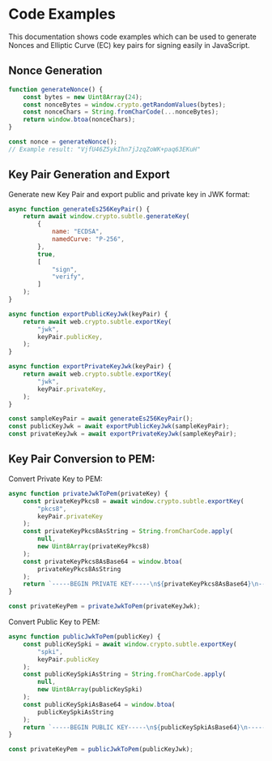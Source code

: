 # Code Examples

This documentation shows code examples which can be used to generate Nonces and Elliptic Curve (EC) key pairs for signing easily in JavaScript.

## Nonce Generation

```js
function generateNonce() {
    const bytes = new Uint8Array(24);
    const nonceBytes = window.crypto.getRandomValues(bytes);
    const nonceChars = String.fromCharCode(...nonceBytes);
    return window.btoa(nonceChars);
}

const nonce = generateNonce();
// Example result: "VjfU46Z5ykIhn7jJzqZoWK+paq63EKuH"
```

## Key Pair Generation and Export

Generate new Key Pair and export public and private key in JWK format:

```js
async function generateEs256KeyPair() {
    return await window.crypto.subtle.generateKey(
        {
            name: "ECDSA",
            namedCurve: "P-256",
        },
        true,
        [
            "sign",
            "verify",
        ]
    );
}

async function exportPublicKeyJwk(keyPair) {
    return await web.crypto.subtle.exportKey(
        "jwk",
        keyPair.publicKey,
    );
}

async function exportPrivateKeyJwk(keyPair) {
    return await web.crypto.subtle.exportKey(
        "jwk",
        keyPair.privateKey,
    );
}

const sampleKeyPair = await generateEs256KeyPair();
const publicKeyJwk = await exportPublicKeyJwk(sampleKeyPair);
const privateKeyJwk = await exportPrivateKeyJwk(sampleKeyPair);
```

## Key Pair Conversion to PEM:

Convert Private Key to PEM:

```js
async function privateJwkToPem(privateKey) {
    const privateKeyPkcs8 = await window.crypto.subtle.exportKey(
        "pkcs8",
        keyPair.privateKey
    );
    const privateKeyPkcs8AsString = String.fromCharCode.apply(
        null,
        new Uint8Array(privateKeyPkcs8)
    );
    const privateKeyPkcs8AsBase64 = window.btoa(
        privateKeyPkcs8AsString
    );
    return `-----BEGIN PRIVATE KEY-----\n${privateKeyPkcs8AsBase64}\n-----END PRIVATE KEY-----`;
}

const privateKeyPem = privateJwkToPem(privateKeyJwk);
```

Convert Public Key to PEM:

```js
async function publicJwkToPem(publicKey) {
    const publicKeySpki = await window.crypto.subtle.exportKey(
        "spki",
        keyPair.publicKey
    );
    const publicKeySpkiAsString = String.fromCharCode.apply(
        null,
        new Uint8Array(publicKeySpki)
    );
    const publicKeySpkiAsBase64 = window.btoa(
        publicKeySpkiAsString
    );
    return `-----BEGIN PUBLIC KEY-----\n${publicKeySpkiAsBase64}\n-----END PUBLIC KEY-----`;
}

const privateKeyPem = publicJwkToPem(publicKeyJwk);
```
